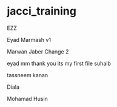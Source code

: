 # jacci_training
EZZ

Eyad Marmash v1


Marwan Jaber Change 2

eyad mm
thank you its my first file
suhaib

tassneem kanan

Diala


Mohamad Husin
